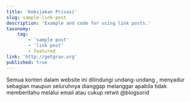 ```yaml
---
title: 'Kebijakan Privasi'
slug: sample-link-post
description: 'Example and code for using link posts.'
taxonomy:
    tag:
        - 'sample post'
        - 'link post'
        - featured
link: 'http://getgrav.org'
published: true
---
```


Semua konten dalam website ini dilindungi undang-undang , menyadur sebagian maupun seluruhnya dianggap melanggar apabila tidak memberitahu melalui email atau cukup retwit @blogsorid